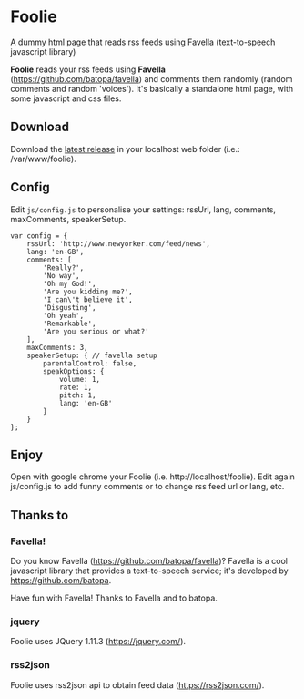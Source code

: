 # Foolie
A dummy html page that reads rss feeds using Favella (text-to-speech javascript library)

**Foolie** reads your rss feeds using **Favella** (https://github.com/batopa/favella) and comments them randomly (random comments and random 'voices').
It's basically a standalone html page, with some javascript and css files.

## Download

Download the [latest release](https://github.com/didoda/foolie/releases) in your localhost web folder (i.e.: /var/www/foolie).

## Config

Edit ```js/config.js``` to personalise your settings: rssUrl, lang, comments, maxComments, speakerSetup.
```
var config = {
    rssUrl: 'http://www.newyorker.com/feed/news',
    lang: 'en-GB',
    comments: [
        'Really?',
        'No way',
        'Oh my God!',
        'Are you kidding me?',
        'I can\'t believe it',
        'Disgusting',
        'Oh yeah',
        'Remarkable',
        'Are you serious or what?'
    ],
    maxComments: 3,
    speakerSetup: { // favella setup
        parentalControl: false,
        speakOptions: {
            volume: 1,
            rate: 1,
            pitch: 1,
            lang: 'en-GB'
        }
    }
};
```

## Enjoy

Open with google chrome your Foolie (i.e. http://localhost/foolie).
Edit again js/config.js to add funny comments or to change rss feed url or lang, etc.

## Thanks to 

### Favella!

Do you know Favella (https://github.com/batopa/favella)?
Favella is a cool javascript library that provides a text-to-speech service; it's developed by https://github.com/batopa.

Have fun with Favella!
Thanks to Favella and to batopa.

### jquery

Foolie uses JQuery 1.11.3 (https://jquery.com/).

### rss2json

Foolie uses rss2json api to obtain feed data (https://rss2json.com/).